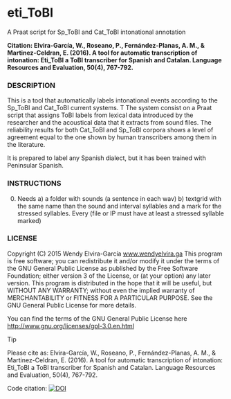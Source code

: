 # eti_ToBI

A Praat script for Sp_ToBI and Cat_ToBI intonational annotation 

**Citation: Elvira-García, W., Roseano, P., Fernández-Planas, A. M., & Martinez-Celdran, E. (2016). A tool for automatic transcription of intonation: Eti_ToBI a ToBI transcriber for Spanish and Catalan. Language Resources and Evaluation, 50(4), 767-792.**


### DESCRIPTION
This is a tool that automatically labels intonational events according to the Sp_ToBI and Cat_ToBI current systems. T
The system consist on a Praat script that assigns ToBI labels from lexical data introduced by the researcher and the
acoustical data that it extracts from sound files.  The reliability results for both Cat_ToBI and Sp_ToBI corpora shows
a level of agreement equal to the one shown by human transcribers among them in the literature.
	
It is prepared to label any Spanish dialect, but it has been trained with Peninsular Spanish.

### INSTRUCTIONS
0. Needs 
a) a folder with sounds (a sentence in each wav)
b) textgrid with the same name than the sound and interval syllables and a mark for the stressed syllables. Every (file or IP must have at least a stressed syllable marked)
	
	

### LICENSE
 Copyright (C) 2015  Wendy Elvira-García www.wendyelvira.ga
 This program is free software; you can redistribute it and/or
 modify it under the terms of the GNU General Public License
 as published by the Free Software Foundation; either version 3
 of the License, or (at your option) any later version.
 This program is distributed in the hope that it will be useful,
 but WITHOUT ANY WARRANTY; without even the implied warranty of
 MERCHANTABILITY or FITNESS FOR A PARTICULAR PURPOSE.  See the
 GNU General Public License for more details.

 You can find the terms of the GNU General Public License here
 http://www.gnu.org/licenses/gpl-3.0.en.html


>[!TIP]
>Please cite as: Elvira-García, W., Roseano, P., Fernández-Planas, A. M., & Martinez-Celdran, E. (2016). A tool for automatic transcription of intonation: Eti_ToBI a ToBI transcriber for Spanish and Catalan. Language Resources and Evaluation, 50(4), 767-792.

Code citation:
[![DOI](https://zenodo.org/badge/171128579.svg)](https://doi.org/10.5281/zenodo.15402012)

